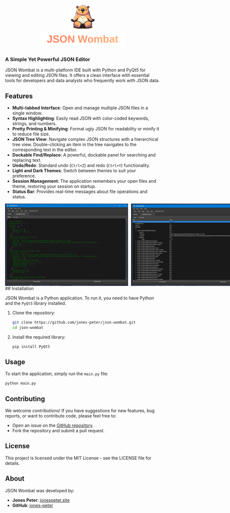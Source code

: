 <p align="center">
  <img src="icons/json_logo.png" alt="JSON Wombat Logo" width="85" height="85"><br>
  <img src="icons/json_wombat_gradient.svg" alt="JSON Wombat Title" width="280">
</p>

### A Simple Yet Powerful JSON Editor

JSON Wombat is a multi-platform IDE built with Python and PyQt5 for viewing and editing JSON files. It offers a clean interface with essential tools for developers and data analysts who frequently work with JSON data.
## Features

  * **Multi-tabbed Interface**: Open and manage multiple JSON files in a single window.
  * **Syntax Highlighting**: Easily read JSON with color-coded keywords, strings, and numbers.
  * **Pretty Printing & Minifying**: Format ugly JSON for readability or minify it to reduce file size.
  * **JSON Tree View**: Navigate complex JSON structures with a hierarchical tree view. Double-clicking an item in the tree navigates to the corresponding text in the editor.
  * **Dockable Find/Replace**: A powerful, dockable panel for searching and replacing text.
  * **Undo/Redo**: Standard undo (`Ctrl+Z`) and redo (`Ctrl+Y`) functionality.
  * **Light and Dark Themes**: Switch between themes to suit your preference.
  * **Session Management**: The application remembers your open files and theme, restoring your session on startup.
  * **Status Bar**: Provides real-time messages about file operations and status.

<div style="display: flex; gap: 10px;">
  <img src="images/screenshot.png" alt="JSON Wombat IDE Screenshot" width="400" height="auto">
  <img src="images/screenshot1.png" alt="JSON Wombat IDE Tree View" width="400" height="auto">
</div>
## Installation

JSON Wombat is a Python application. To run it, you need to have Python and the `PyQt5` library installed.

1.  Clone the repository:
    ```sh
    git clone https://github.com/jones-peter/json-wombat.git
    cd json-wombat
    ```
2.  Install the required library:
    ```sh
    pip install PyQt5
    ```

## Usage

To start the application, simply run the `main.py` file:

```sh
python main.py
```

## Contributing

We welcome contributions\! If you have suggestions for new features, bug reports, or want to contribute code, please feel free to:

  * Open an issue on the [GitHub repository](https://github.com/jones-peter/json-wombat/issues).
  * Fork the repository and submit a pull request.

## License

This project is licensed under the MIT License - see the LICENSE file for details.

## About

JSON Wombat was developed by:

  * **Jones Peter**: [jonespeter.site](https://jonespeter.site)
  * **GitHub**: [jones-peter](https://github.com/jones-peter)
